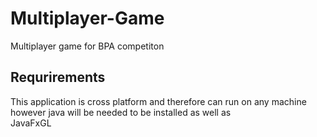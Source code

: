 # Multiplayer-Game

Multiplayer game for BPA competiton

## Requrirements

This application is cross platform and therefore can run on any
machine however java will be needed to be installed as well as \
JavaFxGL
